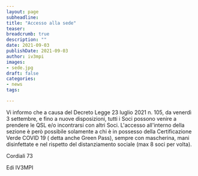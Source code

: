 ```yaml
---
layout: page
subheadline: 
title: "Accesso alla sede"
teaser:
breadcrumb: true
description: ""
date: 2021-09-03
publishDate: 2021-09-03
author: iv3mpi
images:
- sede.jpg
draft: false
categories:
- news
tags:

---
```


Vi informo che a causa  del Decreto Legge 23 luglio 2021 n. 105, da venerdì 3 settembre, e fino a nuove disposizioni, tutti i Soci
possono venire a prendere le QSL e/o incontrarsi con altri Soci. 
L'accesso all'interno della sezione è però possibile solamente a chi è in possesso della Certificazione Verde COVID 19 
( detta anche Green Pass), sempre con mascherina, mani disinfettate e nel rispetto del distanziamento sociale (max 8 soci per volta).  

Cordiali 73  

Edi IV3MPI
